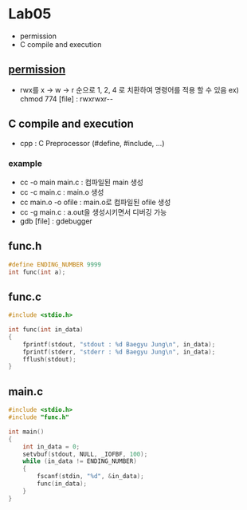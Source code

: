 # Lab05
* permission
* C compile and execution
## [permission](https://git.ajou.ac.kr/baegyu3/practical_c/-/tree/master/lab01#3-permission)
* rwx를 x -> w -> r 순으로 1, 2, 4 로 치환하여 명령어를 적용 할 수 있음
  ex) chmod 774 [file] : rwxrwxr--
## C compile and execution
* cpp : C Preprocessor (#define, #include, ...)
### example
* cc -o main main.c : 컴파일된 main 생성
* cc -c main.c : main.o 생성
* cc main.o -o ofile : main.o로 컴파일된 ofile 생성
* cc -g main.c : a.out을 생성시키면서 디버깅 가능
* gdb [file] : gdebugger

## func.h
```c
#define ENDING_NUMBER 9999
int func(int a);
```

## func.c
```c
#include <stdio.h>

int func(int in_data)
{
	fprintf(stdout, "stdout : %d Baegyu Jung\n", in_data);
	fprintf(stderr, "stderr : %d Baegyu Jung\n", in_data);
	fflush(stdout);
}
```

## main.c
```c
#include <stdio.h>
#include "func.h"

int main() 
{
	int in_data = 0;
	setvbuf(stdout, NULL, _IOFBF, 100);
	while (in_data != ENDING_NUMBER)
	{
		fscanf(stdin, "%d", &in_data);
		func(in_data);
	}
}
```

